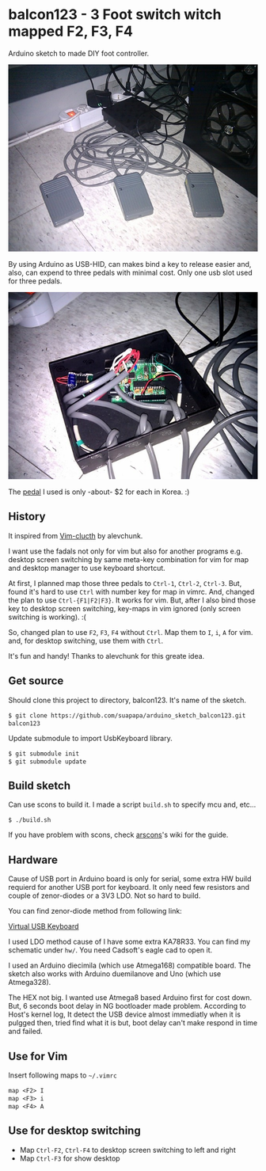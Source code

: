 # balcon123 - 3 Foot switch witch mapped F2, F3, F4

Arduino sketch to made DIY foot controller.

![balcon123_pedals](https://github.com/suapapa/arduino_sketch_balcon123/blob/master/pic/balcon123_pedals.jpg?raw=true)

By using Arduino as USB-HID, can makes bind a key to release easier and,
also, can expend to three pedals with minimal cost.
Only one usb slot used for three pedals.

![balcon123_in_box](https://github.com/suapapa/arduino_sketch_balcon123/blob/master/pic/balcon123_in_box.jpg?raw=true)

The [pedal](http://ibuy.kr/iAiAUWa) I used is only -about- $2 for each in Korea. :)

## History

It inspired from [Vim-clucth](https://github.com/alevchuk/vim-clutch) by alevchunk.

I want use the fadals not only for vim but also for another programs e.g.
desktop screen switching by same meta-key combination for vim for map
and desktop manager to use keyboard shortcut.

At first, I planned map those three pedals to `Ctrl-1`, `Ctrl-2`, `Ctrl-3`.
But, found it's hard to use `Ctrl` with number key for map in vimrc.
And, changed the plan to use `Ctrl-{F1|F2|F3}`. It works for vim.
But, after I also bind those key to desktop screen switching, key-maps in vim
ignored (only screen switching is working). :(

So, changed plan to use `F2`, `F3`, `F4` without `Ctrl`.
Map them to `I`, `i`, `A` for vim. and,
for desktop switching, use them with `Ctrl`.

It's fun and handy! Thanks to alevchunk for this greate idea.

## Get source

Should clone this project to directory, balcon123. It's name of the sketch.

    $ git clone https://github.com/suapapa/arduino_sketch_balcon123.git balcon123

Update submodule to import UsbKeyboard library.

    $ git submodule init
    $ git submodule update


## Build sketch

Can use scons to build it.
I made a script `build.sh` to specify mcu and, etc...

    $ ./build.sh

If you have problem with scons,
check [arscons](https://github.com/suapapa/arscons.git)'s wiki
for the guide.

## Hardware

Cause of USB port in Arduino board is only for serial, some extra
HW build requierd for another USB port for keyboard.
It only need few resistors and couple of zenor-diodes or a 3V3 LDO.
Not so hard to build.

You can find zenor-diode method from following link:

   [Virtual USB Keyboard](http://www.practicalarduino.com/projects/virtual-usb-keyboard)

I used LDO method cause of I have some extra KA78R33. You can find my
schematic under `hw/`. You need Cadsoft's eagle cad to open it.

I used an Arduino diecimila (which use Atmega168) compatible board.
The sketch also works with Arduino duemilanove and Uno (which use Atmega328).

The HEX not big. I wanted use Atmega8 based Arduino first for cost down.
But, 6 seconds boot delay in NG bootloader made problem.
According to Host's kernel log, It detect the USB device almost immediatly
when it is pulgged then, tried find what it is but, boot delay can't make
respond in time and failed.


## Use for Vim

Insert following maps to `~/.vimrc`

    map <F2> I
    map <F3> i
    map <F4> A

## Use for desktop switching

- Map `Ctrl-F2`, `Ctrl-F4` to desktop screen switching to left and right
- Map `Ctrl-F3` for show desktop
